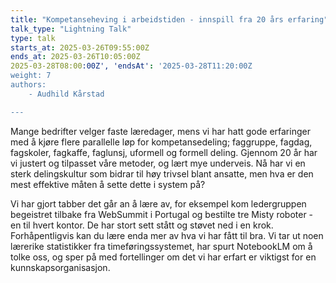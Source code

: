 ```yaml
---
title: "Kompetanseheving i arbeidstiden - innspill fra 20 års erfaring"
talk_type: "Lightning Talk"
type: talk
starts_at: 2025-03-26T09:55:00Z
ends_at: 2025-03-26T10:05:00Z
2025-03-28T08:00:00Z', 'endsAt': '2025-03-28T11:20:00Z
weight: 7
authors:
    - Audhild Kårstad

---
```

Mange bedrifter velger faste læredager, mens vi har hatt gode erfaringer med å kjøre flere parallelle løp for kompetansedeling; faggruppe, fagdag, fagskoler, fagkaffe, faglunsj, uformell og formell deling. Gjennom 20 år har vi justert og tilpasset våre metoder, og lært mye underveis. Nå har vi en sterk delingskultur som bidrar til høy trivsel blant ansatte, men hva er den mest effektive måten å sette dette i system på?

Vi har gjort tabber det går an å lære av, for eksempel kom ledergruppen begeistret tilbake fra WebSummit i Portugal og bestilte tre Misty roboter - en til hvert kontor. De har stort sett stått og støvet ned i en krok. Forhåpentligvis kan du lære enda mer av hva vi har fått til bra. Vi tar ut noen lærerike statistikker fra timeføringssystemet, har spurt NotebookLM om å tolke oss, og sper på med fortellinger om det vi har erfart er viktigst for en kunnskapsorganisasjon. 

